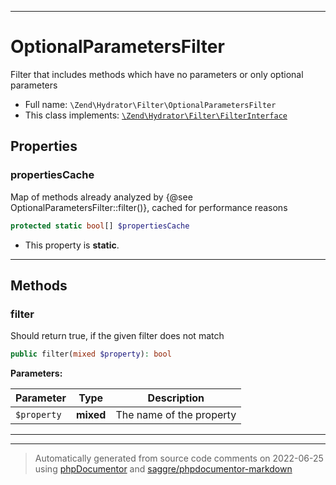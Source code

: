 ***

# OptionalParametersFilter

Filter that includes methods which have no parameters or only optional parameters



* Full name: `\Zend\Hydrator\Filter\OptionalParametersFilter`
* This class implements:
[`\Zend\Hydrator\Filter\FilterInterface`](./FilterInterface.md)



## Properties


### propertiesCache

Map of methods already analyzed
by {@see OptionalParametersFilter::filter()},
cached for performance reasons

```php
protected static bool[] $propertiesCache
```



* This property is **static**.


***

## Methods


### filter

Should return true, if the given filter
does not match

```php
public filter(mixed $property): bool
```








**Parameters:**

| Parameter | Type | Description |
|-----------|------|-------------|
| `$property` | **mixed** | The name of the property |




***


***
> Automatically generated from source code comments on 2022-06-25 using [phpDocumentor](http://www.phpdoc.org/) and [saggre/phpdocumentor-markdown](https://github.com/Saggre/phpDocumentor-markdown)

